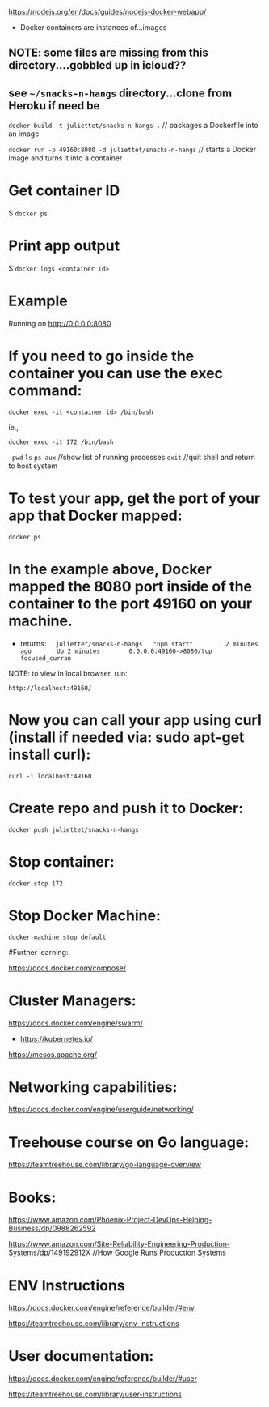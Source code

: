 
https://nodejs.org/en/docs/guides/nodejs-docker-webapp/

- Docker containers are instances of...images

## NOTE: some files are missing from this directory....gobbled up in icloud??
## see `~/snacks-n-hangs` directory...clone from Heroku if need be

`docker build -t juliettet/snacks-n-hangs .` // packages a Dockerfile into an image

`docker run -p 49160:8080 -d juliettet/snacks-n-hangs` // starts a Docker image and turns it into a container

# Get container ID
$ ` docker ps `

# Print app output
$ ` docker logs <container id> `

# Example
  Running on http://0.0.0.0:8080

# If you need to go inside the container you can use the exec command:

` docker exec -it <container id> /bin/bash `

ie.,

` docker exec -it 172 /bin/bash `

` pwd`
` ls `
` ps aux ` //show list of running processes
` exit ` //quit shell and return to host system

# To test your app, get the port of your app that Docker mapped:

` docker ps `

# In the example above, Docker mapped the 8080 port inside of the container to the port 49160 on your machine.

   - returns:
   `  juliettet/snacks-n-hangs   "npm start"         2 minutes ago       Up 2 minutes        0.0.0.0:49160->8080/tcp   focused_curran`

   NOTE: to view in local browser, run:

   ` http://localhost:49160/ `

# Now you can call your app using curl (install if needed via: sudo apt-get install curl):

` curl -i localhost:49160 `


# Create repo and push it to Docker:

` docker push juliettet/snacks-n-hangs `


# Stop container:

` docker stop 172 `

# Stop Docker Machine:

` docker-machine stop default `

#Further learning:

https://docs.docker.com/compose/

# Cluster Managers:

https://docs.docker.com/engine/swarm/

* https://kubernetes.io/

https://mesos.apache.org/

# Networking capabilities:

 https://docs.docker.com/engine/userguide/networking/

# Treehouse course on Go language:

 https://teamtreehouse.com/library/go-language-overview

# Books:

https://www.amazon.com/Phoenix-Project-DevOps-Helping-Business/dp/0988262592

https://www.amazon.com/Site-Reliability-Engineering-Production-Systems/dp/149192912X //How Google Runs Production Systems

# ENV Instructions

https://docs.docker.com/engine/reference/builder/#env

https://teamtreehouse.com/library/env-instructions

# User documentation:

https://docs.docker.com/engine/reference/builder/#user

https://teamtreehouse.com/library/user-instructions
